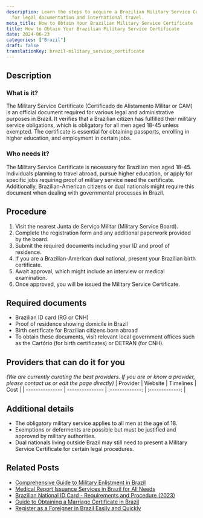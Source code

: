 ```yaml
---
description: Learn the steps to acquire a Brazilian Military Service Certificate needed
  for legal documentation and international travel.
meta_title: How to Obtain Your Brazilian Military Service Certificate
title: How to Obtain Your Brazilian Military Service Certificate
date: 2024-06-23
categories: ["Brazil"]
draft: false
translationKey: brazil-military_service_certificate
---
```



## Description
### What is it?
The Military Service Certificate (Certificado de Alistamento Militar or CAM) is an official document required for various legal and administrative purposes in Brazil. It verifies that a Brazilian citizen has fulfilled their military service obligations, which is obligatory for all men aged 18-45 unless exempted. The certificate is essential for obtaining passports, enrolling in higher education, and employment in certain jobs.

### Who needs it?
The Military Service Certificate is necessary for Brazilian men aged 18-45. Individuals planning to travel abroad, pursue higher education, or apply for specific jobs requiring proof of military service need the certificate. Additionally, Brazilian-American citizens or dual nationals might require this document when dealing with governmental processes in Brazil.

## Procedure

1. Visit the nearest Junta de Serviço Militar (Military Service Board).
2. Complete the registration form and any additional paperwork provided by the board.
3. Submit the required documents including your ID and proof of residence.
4. If you are a Brazilian-American dual national, present your Brazilian birth certificate.
5. Await approval, which might include an interview or medical examination.
6. Once approved, you will be issued the Military Service Certificate.


## Required documents

- Brazilian ID card (RG or CNH)
- Proof of residence showing domicile in Brazil
- Birth certificate for Brazilian citizens born abroad
- To obtain these documents, visit relevant local government offices such as the Cartório (for birth certificates) or DETRAN (for CNH).


## Providers that can do it for you
_(We are currently curating the best providers. If you are or know a provider, please contact us or edit the page directly)_
| Provider        |     Website     |     Timelines    |       Cost      |
| --------------- | --------------- |  :-------------: | :-------------: |

## Additional details

- The obligatory military service applies to all men at the age of 18.
- Exemptions or deferments are possible but must be justified and approved by military authorities.
- Dual nationals living outside Brazil may still need to present a Military Service Certificate for certain legal procedures.

## Related Posts

- [Comprehensive Guide to Military Enlistment in Brazil](https://tramitit.com/guides/brazil/military_enlistment/)
- [Medical Report Issuance Services in Brazil for All Needs](https://tramitit.com/guides/brazil/medical_report_issuance/)
- [Brazilian National ID Card - Requirements and Procedure (2023)](https://tramitit.com/guides/brazil/national_id/)
- [Guide to Obtaining a Marriage Certificate in Brazil](https://tramitit.com/guides/brazil/marriage_certificate/)
- [Register as a Foreigner in Brazil Easily and Quickly](https://tramitit.com/guides/brazil/foreigners_registration/)
